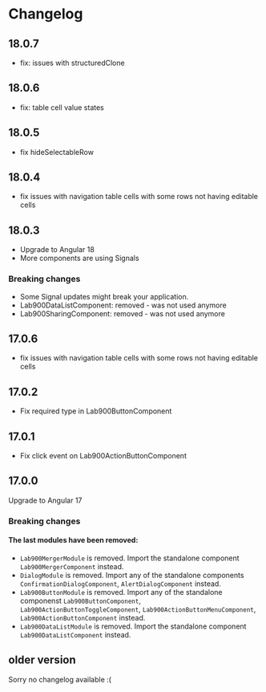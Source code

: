 # Changelog

## 18.0.7

- fix: issues with structuredClone

## 18.0.6

- fix: table cell value states

## 18.0.5

- fix hideSelectableRow

## 18.0.4

- fix issues with navigation table cells with some rows not having editable cells

## 18.0.3

- Upgrade to Angular 18
- More components are using Signals

### Breaking changes
- Some Signal updates might break your application.
- Lab900DataListComponent: removed - was not used anymore
- Lab900SharingComponent: removed - was not used anymore

## 17.0.6
- fix issues with navigation table cells with some rows not having editable cells

## 17.0.2

- Fix required type in Lab900ButtonComponent

## 17.0.1

- Fix click event on Lab900ActionButtonComponent

## 17.0.0

Upgrade to Angular 17

### Breaking changes

#### The last modules have been removed:

- `Lab900MergerModule` is removed. Import the standalone component `Lab900MergerComponent` instead.
- `DialogModule` is removed. Import any of the standalone components `ConfirmationDialogComponent`, `AlertDialogComponent` instead.
- `Lab900ButtonModule` is removed. Import any of the standalone componenst `Lab900ButtonComponent`, `Lab900ActionButtonToggleComponent`, `Lab900ActionButtonMenuComponent`, `Lab900ActionButtonComponent` instead.
- `Lab900DataListModule` is removed. Import the standalone component `Lab900DataListComponent` instead.

## older version

Sorry no changelog available :(
